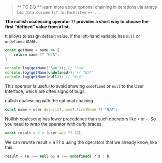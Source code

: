 > ** TO DO **
> learn more about optional chaining in iterations via arrays
> i.e.: `data.documents?.forEach(item => ...`

**The nullish coalescing operator `??` provides a short way to choose the first “defined” value from a list.**

It allows to assign default value, if the left-hand variable has `null` or `undefined` state.

```javascript
const getName = name => {
    return name ?? "N/A";
}

console.log(getName("Sam")); // "Sam"
console.log(getName(undefined)); // "N/A"
console.log(getName(null)); // "N/A"
```

This operator is useful to avoid showing `undefined` or `null` to the User Interface, which are often signs of bugs.

nullish coalescing with the optional chaining
```javascript
const name = user.details?.name?.firstName ?? "N/A";
```

Nullish coalescing has lower precedence than such operators like `+` or `-`. So you need to wrap the operator with curly braces.
```javascript
const result = 2 + (user.age ?? 18);
```

We can rewrite result = a ?? b using the operators that we already know, like this:
```js
result = (a !== null && a !== undefined) ? a : b;
```